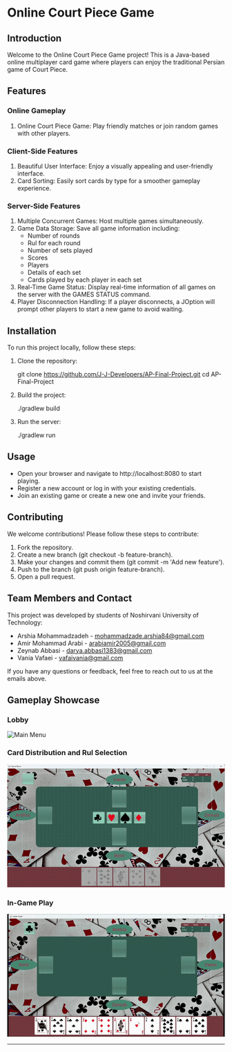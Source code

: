 

# Online Court Piece Game

## Introduction
Welcome to the Online Court Piece Game project! This is a Java-based online multiplayer card game where players can enjoy the traditional Persian game of Court Piece.

## Features
### Online Gameplay
1. Online Court Piece Game: Play friendly matches or join random games with other players.

### Client-Side Features
1. Beautiful User Interface: Enjoy a visually appealing and user-friendly interface.
2. Card Sorting: Easily sort cards by type for a smoother gameplay experience.

### Server-Side Features
1. Multiple Concurrent Games: Host multiple games simultaneously.
2. Game Data Storage: Save all game information including:
    - Number of rounds
    - Rul for each round
    - Number of sets played
    - Scores
    - Players
    - Details of each set
    - Cards played by each player in each set
3. Real-Time Game Status: Display real-time information of all games on the server with the GAMES STATUS command.
4. Player Disconnection Handling: If a player disconnects, a JOption will prompt other players to start a new game to avoid waiting.

## Installation
To run this project locally, follow these steps:

1. Clone the repository:
  
   git clone https://github.com/J-J-Developers/AP-Final-Project.git
   cd AP-Final-Project
   
2. Build the project:
  
   ./gradlew build
   
3. Run the server:
  
   ./gradlew run
   
## Usage
- Open your browser and navigate to http://localhost:8080 to start playing.
- Register a new account or log in with your existing credentials.
- Join an existing game or create a new one and invite your friends.

## Contributing
We welcome contributions! Please follow these steps to contribute:

1. Fork the repository.
2. Create a new branch (git checkout -b feature-branch).
3. Make your changes and commit them (git commit -m 'Add new feature').
4. Push to the branch (git push origin feature-branch).
5. Open a pull request.

## Team Members and Contact
This project was developed by students of Noshirvani University of Technology:
- Arshia Mohammadzadeh - [mohammadzade.arshia84@gmail.com](mailto:mohammadzade.arshia84@gmail.com)
- Amir Mohammad Arabi - [arabiamir2005@gmail.com](mailto:arabiamir2005@gmail.com)
- Zeynab Abbasi - [darya.abbasi1383@gmail.com](mailto:darya.abbasi1383@gmail.com)
- Vania Vafaei - [vafaivania@gmail.com](mailto:vafaivania@gmail.com)

If you have any questions or feedback, feel free to reach out to us at the emails above.


## Gameplay Showcase
### Lobby
![Main Menu](src/main/java/Images/Lobby5.gif)

### Card Distribution and Rul Selection
![Card Distribution and Rul Selection](src/main/java/Images/Card%20dividing.gif)

### In-Game Play
![Game Play](src/main/java/Images/Card%20Puting.gif)

---






